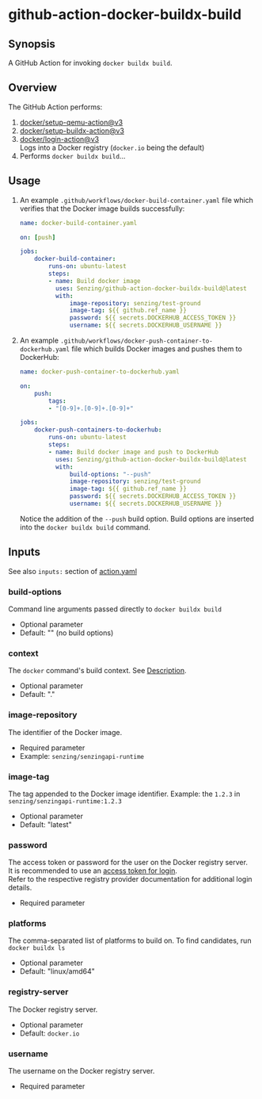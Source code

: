 # github-action-docker-buildx-build

## Synopsis

A GitHub Action for invoking `docker buildx build`.

## Overview

The GitHub Action performs:

1. [docker/setup-qemu-action@v3](https://github.com/docker/setup-qemu-action)
1. [docker/setup-buildx-action@v3](https://github.com/docker/setup-buildx-action)
1. [docker/login-action@v3](https://github.com/docker/login-action) \
    Logs into a Docker registry (`docker.io` being the default)
1. Performs `docker buildx build`...

## Usage
1. An example `.github/workflows/docker-build-container.yaml` file
   which verifies that the Docker image builds successfully:

    ```yaml
    name: docker-build-container.yaml

    on: [push]

    jobs:
        docker-build-container:
            runs-on: ubuntu-latest
            steps:
            - name: Build docker image
              uses: Senzing/github-action-docker-buildx-build@latest
              with:
                  image-repository: senzing/test-ground
                  image-tag: ${{ github.ref_name }}
                  password: ${{ secrets.DOCKERHUB_ACCESS_TOKEN }}
                  username: ${{ secrets.DOCKERHUB_USERNAME }}
    ```

1. An example `.github/workflows/docker-push-container-to-dockerhub.yaml` file
   which builds Docker images and pushes them to DockerHub:

    ```yaml
    name: docker-push-container-to-dockerhub.yaml

    on:
        push:
            tags:
            - "[0-9]+.[0-9]+.[0-9]+"

    jobs:
        docker-push-containers-to-dockerhub:
            runs-on: ubuntu-latest
            steps:
            - name: Build docker image and push to DockerHub
              uses: Senzing/github-action-docker-buildx-build@latest
              with:
                  build-options: "--push"
                  image-repository: senzing/test-ground
                  image-tag: ${{ github.ref_name }}
                  password: ${{ secrets.DOCKERHUB_ACCESS_TOKEN }}
                  username: ${{ secrets.DOCKERHUB_USERNAME }}
    ```

   Notice the addition of the `--push` build option.
   Build options are inserted into the `docker buildx build` command.

## Inputs

See also `inputs:` section of [action.yaml](action.yaml)

### build-options

Command line arguments passed directly to `docker buildx build`

- Optional parameter
- Default: "" (no build options)

### context

The `docker` command's build context.
See [Description](https://docs.docker.com/engine/reference/commandline/build/#description).

- Optional parameter
- Default: "."

### image-repository

The identifier of the Docker image.

- Required parameter
- Example: `senzing/senzingapi-runtime`

### image-tag

The tag appended to the Docker image identifier.
Example:  the `1.2.3` in `senzing/senzingapi-runtime:1.2.3`

- Optional parameter
- Default: "latest"

### password

The access token or password for the user on the Docker registry server. \
It is recommended to use an [access token for login](https://github.com/docker/login-action#docker-hub). \
Refer to the respective registry provider documentation for additional login details.

- Required parameter

### platforms

The comma-separated list of platforms to build on.
To find candidates, run `docker buildx ls`

- Optional parameter
- Default: "linux/amd64"

### registry-server

The Docker registry server.

- Optional parameter
- Default: `docker.io`

### username

The username on the Docker registry server.

- Required parameter
